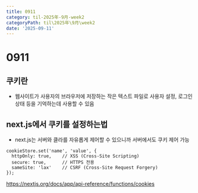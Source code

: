```yaml
---
title: 0911
category: til-2025年-9月-week2
categoryPath: til\2025年\9月\week2
date: '2025-09-11'
---
```

# 0911  
## 쿠키란  
* 웹사이트가 사용자의 브라우저에 저장하는 작은 텍스트 파일로 사용자 설정, 로그인 상태 등을 기억하는데 사용할 수 있음  
## next.js에서 쿠키를 설정하는법  
* next.js는 서버와 클라를 자유롭게 제어할 수 있으니까 서버에서도 쿠키 제어 가능  
```  
cookieStore.set('name', 'value', {  
  httpOnly: true,    // XSS (Cross-Site Scripting)   
  secure: true,      // HTTPS 전용  
  sameSite: 'lax'    // CSRF (Cross-Site Request Forgery)   
});  
```

https://nextjs.org/docs/app/api-reference/functions/cookies

